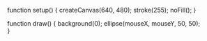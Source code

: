 function setup() {
  createCanvas(640, 480); 
  stroke(255);
  noFill();
}

function draw() {
  background(0);
  ellipse(mouseX, mouseY, 50, 50);  
}
